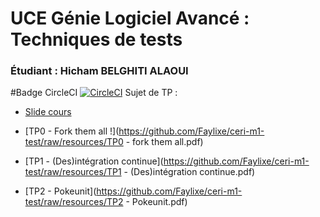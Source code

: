 # UCE Génie Logiciel Avancé : Techniques de tests
### Étudiant : Hicham BELGHITI ALAOUI
#Badge CircleCI
[![CircleCI](https://circleci.com/gh/BelghitiAlaoui-Hicham/ceri-m1-test.svg?style=svg)](https://circleci.com/gh/BelghitiAlaoui-Hicham/ceri-m1-test)
Sujet de TP : 

- [Slide cours](https://github.com/Faylixe/ceri-m1-test/blob/resources/Technique%20de%20tests.pdf)

- [TP0 - Fork them all !](https://github.com/Faylixe/ceri-m1-test/raw/resources/TP0 - fork them all.pdf)
- [TP1 - (Des)intégration continue](https://github.com/Faylixe/ceri-m1-test/raw/resources/TP1 - (Des)intégration continue.pdf)
- [TP2 - Pokeunit](https://github.com/Faylixe/ceri-m1-test/raw/resources/TP2 - Pokeunit.pdf)
